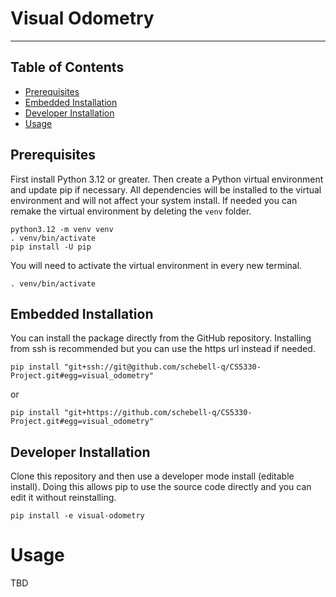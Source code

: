# Visual Odometry

-----

## Table of Contents

- [Prerequisites](#prerequisites)
- [Embedded Installation](#embedded-installation)
- [Developer Installation](#developer-installation)
- [Usage](#usage)

## Prerequisites

First install Python 3.12 or greater. Then create a Python virtual environment and update pip if necessary. All 
dependencies will be installed to the virtual environment and will not affect your system install. If needed you can 
remake the virtual environment by deleting the `venv` folder.

```console
python3.12 -m venv venv
. venv/bin/activate
pip install -U pip
```

You will need to activate the virtual environment in every new terminal.

```console
. venv/bin/activate
```

## Embedded Installation

You can install the package directly from the GitHub repository. Installing from ssh is recommended but you can use the
https url instead if needed.

```console
pip install "git+ssh://git@github.com/schebell-q/CS5330-Project.git#egg=visual_odometry"
```

or

```console
pip install "git+https://github.com/schebell-q/CS5330-Project.git#egg=visual_odometry"
```

## Developer Installation

Clone this repository and then use a developer mode install (editable install). Doing this allows pip to use the source
code directly and you can edit it without reinstalling.

```console
pip install -e visual-odometry
```

# Usage

TBD

